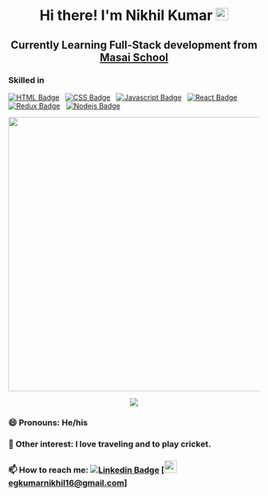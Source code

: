 <h1 align="center">Hi there! I'm Nikhil Kumar <img src="https://media.giphy.com/media/hvRJCLFzcasrR4ia7z/giphy.gif" width="25px"> </h1>
<h2 align="center">Currently Learning Full-Stack development from <a href="https://www.masaischool.com/">Masai School</a> </h2>

### Skilled in 
[![HTML Badge](https://img.shields.io/badge/HTML-orange?style=for-the-badge&labelColor=black&logo=html5&logoColor=orange)](#)  &nbsp; [![CSS Badge](https://img.shields.io/badge/CSS-blue?style=for-the-badge&labelColor=black&logo=css3&logoColor=blue)](#) &nbsp; [![Javascript Badge](https://img.shields.io/badge/-Javascript-F0DB4F?style=for-the-badge&labelColor=black&logo=javascript&logoColor=F0DB4F)](#)  &nbsp; [![React Badge](https://img.shields.io/badge/-React-61DBFB?style=for-the-badge&labelColor=black&logo=react&logoColor=61DBFB)](#) &nbsp; [![Redux Badge](https://img.shields.io/badge/-Redux-007acc?style=for-the-badge&labelColor=black&logo=redux&logoColor=007acc)](#) &nbsp; [![Nodejs Badge](https://img.shields.io/badge/-Nodejs-609857?style=for-the-badge&labelColor=black&logo=node.js&logoColor=609857)](#)

<p align='center'>
  <a href="#"><img src="https://github-readme-stats.vercel.app/api?username=12NikhilKumar&show_icons=true&count_private=true&theme=radical" width="550"></a>
</p>

<p align='center'>
  <a href="#"><img src="https://activity-graph.herokuapp.com/graph?username=12NikhilKumar&theme=dracula"></a>
</p>

### 😄 Pronouns: He/his

### 👯 Other interest: I love traveling and to play cricket.

### 📫 How to reach me: [![Linkedin Badge](https://img.shields.io/badge/-LinkedIn-0e76a8?style=flat-square&logo=Linkedin&logoColor=white)](https://www.linkedin.com/in/nikhil-kumar-520300218/) [<img src="https://icon-library.com/images/small-email-icon/small-email-icon-11.jpg" width="25px"> egkumarnikhil16@gmail.com]
